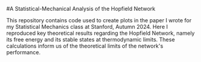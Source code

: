 #A Statistical-Mechanical Analysis of the Hopfield Network

This repository contains code used to create plots in the paper I wrote for my Statistical Mechanics class at Stanford, Autumn 2024. Here I reproduced key theoretical results regarding the Hopfield Network, namely its free energy and its stable states at thermodynamic limits. These calculations inform us of the theoretical limits of the network's performance.
